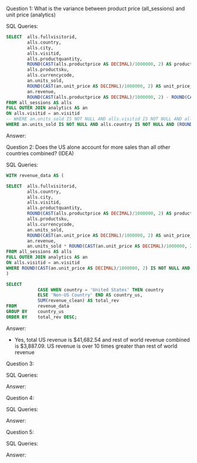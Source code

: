 Question 1: What is the variance between product price (all_sessions) and unit price (analytics)

SQL Queries:
```sql
SELECT 	alls.fullvisitorid, 
		alls.country, 
		alls.city, 
		alls.visitid,
		alls.productquantity,
		ROUND(CAST(alls.productprice AS DECIMAL)/1000000, 2) AS product_price_clean,
		alls.productsku,
		alls.currencycode,
		an.units_sold,
		ROUND(CAST(an.unit_price AS DECIMAL)/1000000, 2) AS unit_price_clean,
		an.revenue, 
		ROUND(CAST(alls.productprice AS DECIMAL)/1000000, 2) - ROUND(CAST(an.unit_price AS DECIMAL)/1000000, 2) AS price_variance
FROM all_sessions AS alls
FULL OUTER JOIN analytics AS an
ON alls.visitid = an.visitid
-- WHERE an.units_sold IS NOT NULL AND alls.visitid IS NOT NULL AND alls.country IS NOT NULL
WHERE an.units_sold IS NOT NULL AND alls.country IS NOT NULL AND (ROUND(CAST(alls.productprice AS DECIMAL)/1000000, 2) - ROUND(CAST(an.unit_price AS DECIMAL)/1000000, 2) = 0)
```
Answer: 



Question 2: Does the US alone account for more sales than all other countries combined? (IDEA)

SQL Queries:

```sql
WITH revenue_data AS (

SELECT 	alls.fullvisitorid, 
		alls.country, 
		alls.city, 
		alls.visitid,
		alls.productquantity,
		ROUND(CAST(alls.productprice AS DECIMAL)/1000000, 2) AS product_price_clean,
		alls.productsku,
		alls.currencycode,
		an.units_sold,
		ROUND(CAST(an.unit_price AS DECIMAL)/1000000, 2) AS unit_price_clean,
		an.revenue, 
		an.units_sold * ROUND(CAST(an.unit_price AS DECIMAL)/1000000, 2) AS revenue_clean
FROM all_sessions AS alls
FULL OUTER JOIN analytics AS an
ON alls.visitid = an.visitid
WHERE ROUND(CAST(an.unit_price AS DECIMAL)/1000000, 2) IS NOT NULL AND an.visitid IS NOT NULL AND alls.visitid IS NOT NULL AND an.units_sold IS NOT NULL
)

SELECT	 	
			CASE WHEN country = 'United States' THEN country
			ELSE 'Non-US Country' END AS country_us,
			SUM(revenue_clean) AS total_rev
FROM 		revenue_data
GROUP BY 	country_us
ORDER BY 	total_rev DESC;

```

Answer:

* Yes, total US revenue is $41,682.54 and rest of world revenue combined is $3,887.09. US revenue is over 10 times greater than  rest of world revenue

Question 3: 

SQL Queries:

Answer:



Question 4: 

SQL Queries:

Answer:



Question 5: 

SQL Queries:

Answer:
